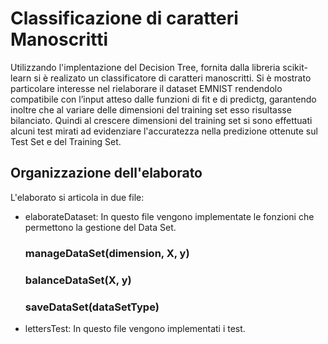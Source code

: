 # Classificazione di caratteri Manoscritti


Utilizzando l'implentazione del Decision Tree, fornita dalla libreria scikit-learn si è realizato un classificatore di caratteri manoscritti.
Si è mostrato particolare interesse nel rielaborare il dataset EMNIST rendendolo compatibile con l’input atteso dalle funzioni di fit e di predictg, garantendo inoltre che al variare delle dimensioni del training set esso risultasse bilanciato.
Quindi al crescere dimensioni del training set si sono effettuati alcuni test mirati ad evidenziare l'accuratezza nella predizione ottenute sul Test Set e del Training Set.

## Organizzazione dell'elaborato

L'elaborato si articola in due file:

 * elaborateDataset: In questo file vengono implementate le fonzioni che permettono la gestione del Data Set.
   ### manageDataSet(dimension, X, y)
     
   ### balanceDataSet(X, y)
     
   ### saveDataSet(dataSetType)
     
     
 * lettersTest: In questo file vengono implementati i test. 

